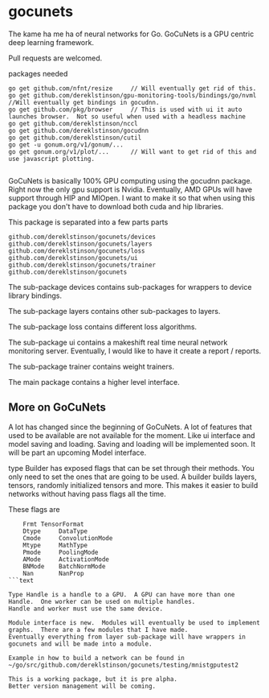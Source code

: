 # gocunets


The kame ha me ha of neural networks for Go.  GoCuNets is a GPU centric deep learning framework.  

Pull requests are welcomed.

packages needed

```text
go get github.com/nfnt/resize     // Will eventually get rid of this.
go get github.com/dereklstinson/gpu-monitoring-tools/bindings/go/nvml  //Will eventually get bindings in gocudnn. 
go get github.com/pkg/browser     // This is used with ui it auto launches browser.  Not so useful when used with a headless machine
go get github.com/dereklstinson/nccl
go get github.com/dereklstinson/gocudnn
go get github.com/dereklstinson/cutil
go get -u gonum.org/v1/gonum/...  
go get gonum.org/v1/plot/...      // Will want to get rid of this and use javascript plotting.
 

```

GoCuNets is basically 100% GPU computing using the gocudnn package.  Right now the only gpu support is Nvidia.  Eventually, AMD GPUs will have support through HIP and MIOpen.
I want to make it so that when using this package you don't have to download both cuda and hip libraries.  

This package is separated into a few parts parts
```text
github.com/dereklstinson/gocunets/devices
github.com/dereklstinson/gocunets/layers
github.com/dereklstinson/gocunets/loss
github.com/dereklstinson/gocunets/ui
github.com/dereklstinson/gocunets/trainer
github.com/dereklstinson/gocunets

```

The sub-package devices contains sub-packages for wrappers to device library bindings.  

The sub-package layers contains other sub-packages to layers.  

The sub-package loss contains different loss algorithms.

The sub-package ui contains a makeshift real time neural network monitoring server.  Eventually, I would like to have it create a report / reports.     

The sub-package trainer contains weight trainers.

The main package contains a higher level interface.  

## More on GoCuNets

A lot has changed since the beginning of GoCuNets.  A lot of features that used to be available are not available for the moment.  Like ui interface and model saving and loading.  Saving and loading will be implemented soon.  It will be part an upcoming Model interface.    

type Builder has exposed flags that can be set through their methods.  You only need to set the ones that are going to be used.  A builder builds layers, tensors, randomly initialized tensors and more.  This makes it easier to build networks without having pass flags all the time.  

These flags are 	
```text 
    Frmt TensorFormat
	Dtype     DataType
	Cmode     ConvolutionMode
	Mtype     MathType
	Pmode     PoolingMode
	AMode     ActivationMode
	BNMode    BatchNormMode
	Nan       NanProp
```text

Type Handle is a handle to a GPU.  A GPU can have more than one Handle.  One worker can be used on multiple handles.
Handle and worker must use the same device.

Module interface is new.  Modules will eventually be used to implement graphs.  There are a few modules that I have made.
Eventually everything from layer sub-package will have wrappers in gocunets and will be made into a module.  

Example in how to build a network can be found in ~/go/src/github.com/dereklstinson/gocunets/testing/mnistgputest2

This is a working package, but it is pre alpha.
Better version management will be coming.  


